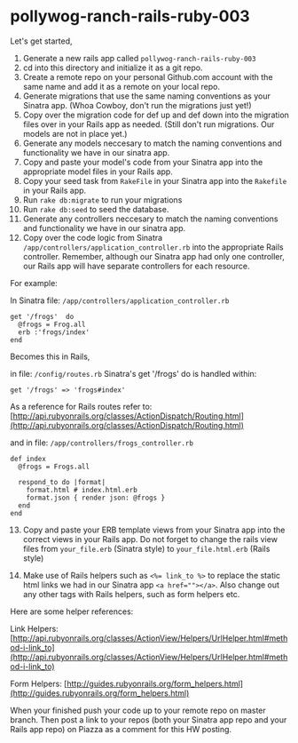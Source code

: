 pollywog-ranch-rails-ruby-003
=============================

Let's get started,

1. Generate a new rails app called `pollywog-ranch-rails-ruby-003`
2. cd into this directory and initialize it as a git repo.
3. Create a remote repo on your personal Github.com account with the same name and add it as a remote on your local repo.
4. Generate migrations that use the same naming conventions as your Sinatra app. (Whoa Cowboy, don't run the migrations just yet!)
5. Copy over the migration code for def up and def down into the migration files over in your Rails app as needed. (Still don't run migrations. Our models are not in place yet.)
6. Generate any models neccesary to match the naming conventions and functionality we have in our sinatra app.
7. Copy and paste your model's code from your Sinatra app into the appropriate model files in your Rails app.
8. Copy your seed task from `RakeFile` in your Sinatra app into the `Rakefile` in your Rails app.
9. Run `rake db:migrate` to run your migrations
10. Run `rake db:seed` to seed the database.
11. Generate any controllers neccesary to match the naming conventions and functionality we have in our sinatra app.
12. Copy over the code logic from Sinatra `/app/controllers/application_controller.rb` into the appropriate Rails controller. Remember, although our Sinatra app had only one controller, our Rails app will have separate controllers for each resource.

For example: 

In Sinatra file: `/app/controllers/application_controller.rb`

```
get '/frogs'  do
  @frogs = Frog.all
  erb :'frogs/index'
end
```

Becomes this in Rails,

in file: `/config/routes.rb`
Sinatra's get '/frogs' do is handled within:

```
get '/frogs' => 'frogs#index'
```
As a reference for Rails routes refer to: [http://api.rubyonrails.org/classes/ActionDispatch/Routing.html](http://api.rubyonrails.org/classes/ActionDispatch/Routing.html)


and in file: `/app/controllers/frogs_controller.rb`

```
def index
  @frogs = Frogs.all

  respond_to do |format|
    format.html # index.html.erb
    format.json { render json: @frogs }
  end
end 
```

13. Copy and paste your ERB template views from your Sinatra app into the correct views in your Rails app. Do not forget to change the rails view files from `your_file.erb` (Sinatra style) to `your_file.html.erb` (Rails style)

14. Make use of Rails helpers such as `<%= link_to %>` to replace the static html links we had in our Sinatra app `<a href=""></a>`. Also change out any other tags with Rails helpers, such as form helpers etc.

Here are some helper references:

Link Helpers: [http://api.rubyonrails.org/classes/ActionView/Helpers/UrlHelper.html#method-i-link_to](http://api.rubyonrails.org/classes/ActionView/Helpers/UrlHelper.html#method-i-link_to)

Form Helpers: [http://guides.rubyonrails.org/form_helpers.html](http://guides.rubyonrails.org/form_helpers.html)

When your finished push your code up to your remote repo on master branch. Then post a link to your repos (both your Sinatra app repo and your Rails app repo) on Piazza as a comment for this HW posting.
